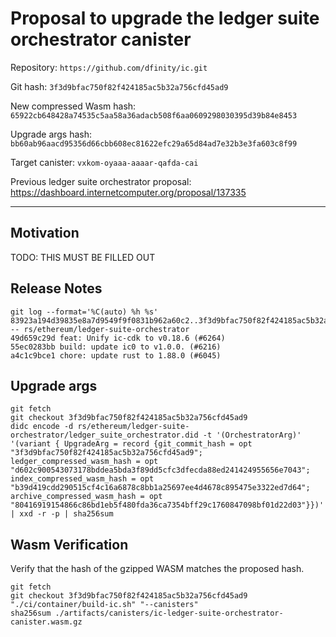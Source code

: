 # Proposal to upgrade the ledger suite orchestrator canister

Repository: `https://github.com/dfinity/ic.git`

Git hash: `3f3d9bfac750f82f424185ac5b32a756cfd45ad9`

New compressed Wasm hash: `65922cb648428a74535c5aa58a36adacb508f6aa0609298030395d39b84e8453`

Upgrade args hash: `bb60ab96aacd95356d66cbb608ec81622efc29a65d84ad7e32b3e3fa603c8f99`

Target canister: `vxkom-oyaaa-aaaar-qafda-cai`

Previous ledger suite orchestrator proposal: https://dashboard.internetcomputer.org/proposal/137335

---

## Motivation
TODO: THIS MUST BE FILLED OUT


## Release Notes

```
git log --format='%C(auto) %h %s' 83923a194d39835e8a7d9549f9f0831b962a60c2..3f3d9bfac750f82f424185ac5b32a756cfd45ad9 -- rs/ethereum/ledger-suite-orchestrator
49d659c29d feat: Unify ic-cdk to v0.18.6 (#6264)
55ec0283bb build: update ic0 to v1.0.0. (#6216)
a4c1c9bce1 chore: update rust to 1.88.0 (#6045)
 ```

## Upgrade args

```
git fetch
git checkout 3f3d9bfac750f82f424185ac5b32a756cfd45ad9
didc encode -d rs/ethereum/ledger-suite-orchestrator/ledger_suite_orchestrator.did -t '(OrchestratorArg)' '(variant { UpgradeArg = record {git_commit_hash = opt "3f3d9bfac750f82f424185ac5b32a756cfd45ad9"; ledger_compressed_wasm_hash = opt "d602c900543073178bddea5bda3f89dd5cfc3dfecda88ed241424955656e7043"; index_compressed_wasm_hash = opt "b39d419cdd290515cf4c16a6878c8bb1a25697ee4d4678c895475e3322ed7d64"; archive_compressed_wasm_hash = opt "80416919154866c86bd1eb5f480fda36ca7354bff29c1760847098bf01d22d03"}})' | xxd -r -p | sha256sum
```

## Wasm Verification

Verify that the hash of the gzipped WASM matches the proposed hash.

```
git fetch
git checkout 3f3d9bfac750f82f424185ac5b32a756cfd45ad9
"./ci/container/build-ic.sh" "--canisters"
sha256sum ./artifacts/canisters/ic-ledger-suite-orchestrator-canister.wasm.gz
```